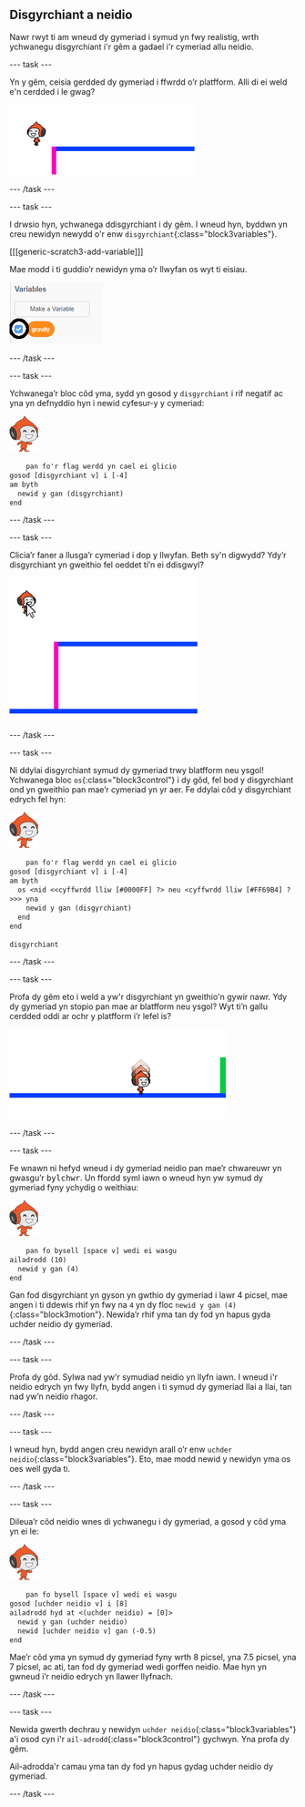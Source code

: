 ## Disgyrchiant a neidio

Nawr rwyt ti am wneud dy gymeriad i symud yn fwy realistig, wrth ychwanegu disgyrchiant i'r gêm a gadael i'r cymeriad allu neidio.

\--- task \---

Yn y gêm, ceisia gerdded dy gymeriad i ffwrdd o’r platfform. Alli di ei weld e'n cerdded i le gwag?

![sgrinlun](images/dodge-no-gravity.png)

\--- /task \---

\--- task \---

I drwsio hyn, ychwanega ddisgyrchiant i dy gêm. I wneud hyn, byddwn yn creu newidyn newydd o'r enw `disgyrchiant`{:class="block3variables"}.

[[[generic-scratch3-add-variable]]]

Mae modd i ti guddio’r newidyn yma o’r llwyfan os wyt ti eisiau.

![sgrinlun](images/dodge-gravity-annotated.png)

\--- /task \---

\--- task \---

Ychwanega’r bloc côd yma, sydd yn gosod y `disgyrchiant` i rif negatif ac yna yn defnyddio hyn i newid cyfesur-y y cymeriad:

![corlun cerdded pico](images/pico_walking_sprite.png)

```blocks3
    pan fo'r flag werdd yn cael ei glicio
gosod [disgyrchiant v] i [-4]
am byth 
  newid y gan (disgyrchiant)
end
```

\--- /task \---

\--- task \---

Clicia’r faner a llusga’r cymeriad i dop y llwyfan. Beth sy'n digwydd? Ydy’r disgyrchiant yn gweithio fel oeddet ti’n ei ddisgwyl?

![sgrinlun](images/dodge-gravity-drag.png)

\--- /task \---

\--- task \---

Ni ddylai disgyrchiant symud dy gymeriad trwy blatfform neu ysgol! Ychwanega bloc `os`{:class="block3control"} i dy gôd, fel bod y disgyrchiant ond yn gweithio pan mae’r cymeriad yn yr aer. Fe ddylai côd y disgyrchiant edrych fel hyn:

![corlun cerdded pico](images/pico_walking_sprite.png)

```blocks3
    pan fo'r flag werdd yn cael ei glicio
gosod [disgyrchiant v] i [-4]
am byth 
  os <nid <<cyffwrdd lliw [#0000FF] ?> neu <cyffwrdd lliw [#FF69B4] ?>>> yna 
    newid y gan (disgyrchiant)
  end
end

disgyrchiant
```

\--- /task \---

\--- task \---

Profa dy gêm eto i weld a yw'r disgyrchiant yn gweithio'n gywir nawr. Ydy dy gymeriad yn stopio pan mae ar blatfform neu ysgol? Wyt ti’n gallu cerdded oddi ar ochr y platfform i’r lefel is?

![sgrinlun](images/dodge-gravity-test.png)

\--- /task \---

\--- task \---

Fe wnawn ni hefyd wneud i dy gymeriad neidio pan mae’r chwareuwr yn gwasgu’r <kbd>bylchwr</kbd>. Un ffordd syml iawn o wneud hyn yw symud dy gymeriad fyny ychydig o weithiau:

![corlun cerdded pico](images/pico_walking_sprite.png)

```blocks3
    pan fo bysell [space v] wedi ei wasgu
ailadrodd (10) 
  newid y gan (4)
end
```

Gan fod disgyrchiant yn gyson yn gwthio dy gymeriad i lawr 4 picsel, mae angen i ti ddewis rhif yn fwy na `4` yn dy floc `newid y gan (4)`{:class="block3motion"}. Newida’r rhif yma tan dy fod yn hapus gyda uchder neidio dy gymeriad.

\--- /task \---

\--- task \---

Profa dy gôd. Sylwa nad yw'r symudiad neidio yn llyfn iawn. I wneud i'r neidio edrych yn fwy llyfn, bydd angen i ti symud dy gymeriad llai a llai, tan nad yw’n neidio rhagor.

\--- /task \---

\--- task \---

I wneud hyn, bydd angen creu newidyn arall o’r enw `uchder neidio`{:class="block3variables"}. Eto, mae modd newid y newidyn yma os oes well gyda ti.

\--- /task \---

\--- task \---

Dileua’r côd neidio wnes di ychwanegu i dy gymeriad, a gosod y côd yma yn ei le:

![corlun cerdded pico](images/pico_walking_sprite.png)

```blocks3
    pan fo bysell [space v] wedi ei wasgu
gosod [uchder neidio v] i [8]
ailadrodd hyd at <(uchder neidio) = [0]> 
  newid y gan (uchder neidio)
  newid [uchder neidio v] gan (-0.5)
end
```

Mae’r côd yma yn symud dy gymeriad fyny wrth 8 picsel, yna 7.5 picsel, yna 7 picsel, ac ati, tan fod dy gymeriad wedi gorffen neidio. Mae hyn yn gwneud i’r neidio edrych yn llawer llyfnach.

\--- /task \---

\--- task \---

Newida gwerth dechrau y newidyn `uchder neidio`{:class="block3variables"} a'i osod cyn i'r `ail-adrodd`{:class="block3control"} gychwyn. Yna profa dy gêm.

Ail-adrodda'r camau yma tan dy fod yn hapus gydag uchder neidio dy gymeriad.

\--- /task \---